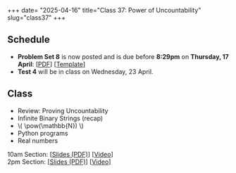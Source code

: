 +++
date= "2025-04-16"
title="Class 37: Power of Uncountability"
slug="class37"
+++

## Schedule

- **Problem Set 8** is now posted and is due before **8:29pm** on
**Thursday, 17 April**: [[PDF](/docs/ps8.pdf)] [[Template](https://www.overleaf.com/read/kvgvzvcddmbg#0a0ff9)]
- **Test 4** will be in class on Wednesday, 23 April.

## Class

- Review: Proving Uncountability
- Infinite Binary Strings (recap)
- \\( \pow(\mathbb{N}) \\)
- Python programs
- Real numbers

10am Section: [[Slides (PDF)](https://www.dropbox.com/scl/fi/o5tec5e2ctirhmvvl6ugx/cs2120-class37-dave.pdf?rlkey=2ey1oe9mhq1a42qf58k3wq9yq&dl=0)] [[Video](https://uva.hosted.panopto.com/Panopto/Pages/Viewer.aspx?id=a1804545-832f-43e5-9f20-b2c100e6caa7)]  
2pm Section: [[Slides (PDF)](https://virginia.box.com/s/sjahz29dxvqkurm3ewnzl34fgeiot3l5)] [[Video](https://uva.hosted.panopto.com/Panopto/Pages/Viewer.aspx?id=fa425ab0-e5d7-4e38-a70e-b2c1016c59a0)]
